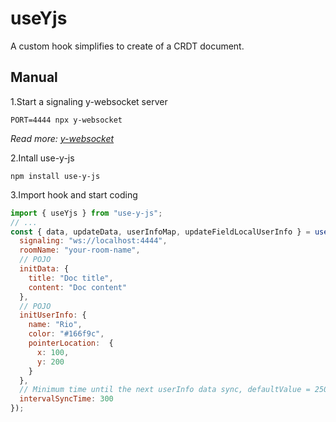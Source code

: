 # useYjs
A custom hook simplifies to create of a CRDT document.

## Manual
1.Start a signaling y-websocket server
```
PORT=4444 npx y-websocket
```

*Read more: [y-websocket](https://github.com/yjs/y-websocket)*

2.Intall use-y-js
```
npm install use-y-js
```

3.Import hook and start coding

```js
import { useYjs } from "use-y-js";
// ...
const { data, updateData, userInfoMap, updateFieldLocalUserInfo } = useYjs({
  signaling: "ws://localhost:4444",
  roomName: "your-room-name",
  // POJO
  initData: {
    title: "Doc title",
    content: "Doc content"
  },
  // POJO
  initUserInfo: {
    name: "Rio",
    color: "#166f9c",
    pointerLocation:  {
      x: 100,
      y: 200
    }
  },
  // Minimum time until the next userInfo data sync, defaultValue = 250
  intervalSyncTime: 300
});
```